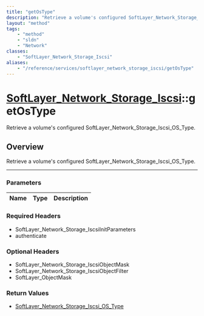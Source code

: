 ```yaml
---
title: "getOsType"
description: "Retrieve a volume's configured SoftLayer_Network_Storage_Iscsi_OS_Type."
layout: "method"
tags:
    - "method"
    - "sldn"
    - "Network"
classes:
    - "SoftLayer_Network_Storage_Iscsi"
aliases:
    - "/reference/services/softlayer_network_storage_iscsi/getOsType"
---
```

# [SoftLayer_Network_Storage_Iscsi](/reference/services/SoftLayer_Network_Storage_Iscsi)::getOsType


Retrieve a volume's configured SoftLayer_Network_Storage_Iscsi_OS_Type.


## Overview 
Retrieve a volume's configured SoftLayer_Network_Storage_Iscsi_OS_Type.

-----

### Parameters 
|Name | Type | Description |
| --- | --- | --- |


### Required Headers
* SoftLayer_Network_Storage_IscsiInitParameters
* authenticate


### Optional Headers
* SoftLayer_Network_Storage_IscsiObjectMask
* SoftLayer_Network_Storage_IscsiObjectFilter
* SoftLayer_ObjectMask

### Return Values
* <a href='/reference/datatypes/SoftLayer_Network_Storage_Iscsi_OS_Type'>SoftLayer_Network_Storage_Iscsi_OS_Type </a>




